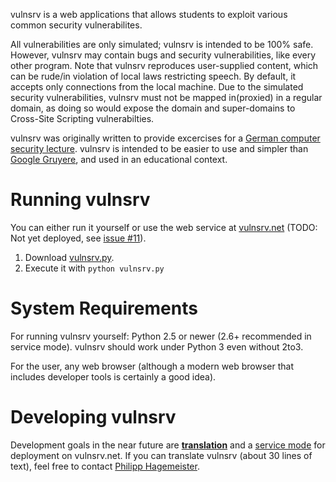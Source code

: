 vulnsrv is a web applications that allows students to exploit various common security vulnerabilites.

All vulnerabilities are only simulated; vulnsrv is intended to be 100% safe. However, vulnsrv may contain bugs and security vulnerabilities, like every other program.
Note that vulnsrv reproduces user-supplied content, which can be rude/in violation of local laws restricting speech. By default, it accepts only connections from the local machine. Due to the simulated security vulnerabilities, vulnsrv must not be mapped in(proxied) in a regular domain, as doing so would expose the domain and super-domains to Cross-Site Scripting vulnerabilties.

vulnsrv was originally written to provide excercises for a [German computer security lecture](http://www.cn.uni-duesseldorf.de/teaching/sose11/netsec). vulnsrv is intended to be easier to use and simpler than [Google Gruyere](http://google-gruyere.appspot.com/), and used in an educational context.

# Running vulnsrv

You can either run it yourself or use the web service at [vulnsrv.net](http://vulnsrv.net/) (TODO: Not yet deployed, see [issue #11](https://github.com/phihag/vulnsrv/issues/11)).

1. Download [vulnsrv.py](https://raw.github.com/phihag/vulnsrv/master/vulnsrv.py).
2. Execute it with `python vulnsrv.py`

# System Requirements

For running vulnsrv yourself: Python 2.5 or newer (2.6+ recommended in service mode).
vulnsrv should work under Python 3 even without 2to3.

For the user, any web browser (although a modern web browser that includes developer tools is certainly a good idea).

# Developing vulnsrv

Development goals in the near future are [**translation**](https://github.com/phihag/vulnsrv/issues/3) and a [service mode](https://github.com/phihag/vulnsrv/issues/2) for deployment on vulnsrv.net. If you can translate vulnsrv (about 30 lines of text), feel free to contact [Philipp Hagemeister](https://github.com/phihag).
